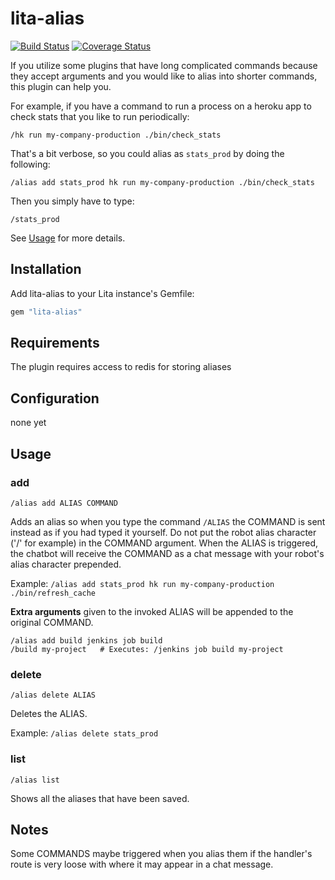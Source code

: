 # lita-alias

[![Build Status](https://travis-ci.org/apsoto/lita-alias.png?branch=master)](https://travis-ci.org/apsoto/lita-alias)
[![Coverage Status](https://coveralls.io/repos/apsoto/lita-alias/badge.png)](https://coveralls.io/r/apsoto/lita-alias)

If you utilize some plugins that have long complicated commands because they accept arguments and you would like to alias into shorter commands, this plugin can help you.

For example, if you have a command to run a process on a heroku app to check stats that you like to run periodically:

    /hk run my-company-production ./bin/check_stats

That's a bit verbose, so you could alias as `stats_prod` by doing the following:
   
    /alias add stats_prod hk run my-company-production ./bin/check_stats

Then you simply have to type:

    /stats_prod

See [Usage](#usage) for more details.

## Installation

Add lita-alias to your Lita instance's Gemfile:

``` ruby
gem "lita-alias"
```

## Requirements
The plugin requires access to redis for storing aliases

## Configuration

none yet

## Usage

### add

    /alias add ALIAS COMMAND

Adds an alias so when you type the command `/ALIAS` the COMMAND is sent instead as if you had typed it yourself.  Do not put the robot alias character ('/' for example) in the COMMAND argument.  When the ALIAS is triggered, the chatbot will receive the COMMAND as a chat message with your robot's alias character prepended.

Example: `/alias add stats_prod hk run my-company-production ./bin/refresh_cache`

**Extra arguments** given to the invoked ALIAS will be appended to the original COMMAND.

```
/alias add build jenkins job build
/build my-project   # Executes: /jenkins job build my-project
```

### delete

    /alias delete ALIAS

Deletes the ALIAS.

Example: `/alias delete stats_prod`

### list

    /alias list

Shows all the aliases that have been saved.

## Notes
Some COMMANDS maybe triggered when you alias them if the handler's route is very loose with where it may appear in a chat message.